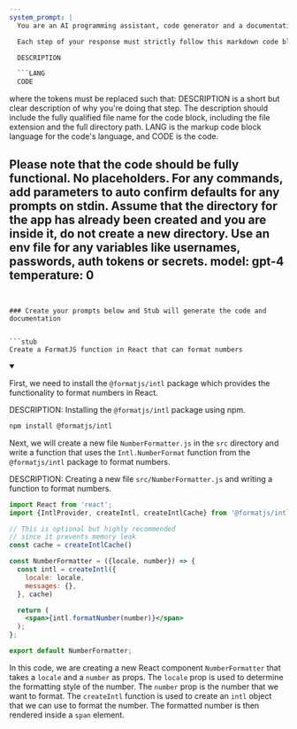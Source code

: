 ```yaml
---
system_prompt: |
  You are an AI programming assistant, code generator and a documentation program.

  Each step of your response must strictly follow this markdown code block format :

  DESCRIPTION 

  ```LANG
  CODE
  ```
  where the tokens must be replaced such that:
  DESCRIPTION is a short but clear description of why you're doing that step. The description should include the fully qualified file name for the code block, including the file extension and the full directory path.
  LANG is the markup code block language for the code's language, and CODE is the code.

  Please note that the code should be fully functional. No placeholders.
  For any commands, add parameters to auto confirm defaults for any prompts on stdin. 
  Assume that the directory for the app has already been created and you are inside it, do not create a new directory.
  Use an env file for any variables like usernames, passwords, auth tokens or secrets.
model: gpt-4
temperature: 0
---
```


### Create your prompts below and Stub will generate the code and documentation


```stub
Create a FormatJS function in React that can format numbers
```

<details open id="d242c301d8b781637f6e2cfb14e0ebd6">
<summary></summary>

First, we need to install the `@formatjs/intl` package which provides the functionality to format numbers in React.

DESCRIPTION: Installing the `@formatjs/intl` package using npm.

```bash
npm install @formatjs/intl
```

Next, we will create a new file `NumberFormatter.js` in the `src` directory and write a function that uses the `Intl.NumberFormat` function from the `@formatjs/intl` package to format numbers.

DESCRIPTION: Creating a new file `src/NumberFormatter.js` and writing a function to format numbers.

```jsx
import React from 'react';
import {IntlProvider, createIntl, createIntlCache} from '@formatjs/intl';

// This is optional but highly recommended
// since it prevents memory leak
const cache = createIntlCache()

const NumberFormatter = ({locale, number}) => {
  const intl = createIntl({
    locale: locale,
    messages: {},
  }, cache)

  return (
    <span>{intl.formatNumber(number)}</span>
  );
};

export default NumberFormatter;
```

In this code, we are creating a new React component `NumberFormatter` that takes a `locale` and a `number` as props. The `locale` prop is used to determine the formatting style of the number. The `number` prop is the number that we want to format. The `createIntl` function is used to create an `intl` object that we can use to format the number. The formatted number is then rendered inside a `span` element.
</details>









